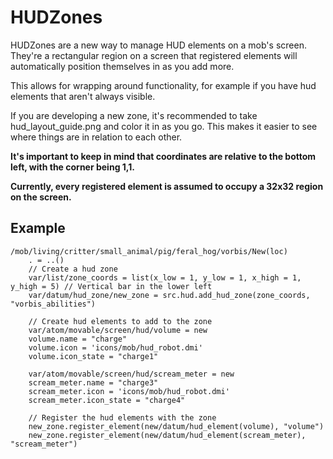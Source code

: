 # HUDZones

HUDZones are a new way to manage HUD elements on a mob's screen.
They're a rectangular region on a screen that registered elements will automatically position themselves in as you add more.

This allows for wrapping around functionality, for example if you have hud elements that aren't always visible.

If you are developing a new zone, it's recommended to take hud_layout_guide.png and color it in as you go.
This makes it easier to see where things are in relation to each other.

**It's important to keep in mind that coordinates are relative to the bottom left, with the corner being 1,1.**

**Currently, every registered element is assumed to occupy a 32x32 region on the screen.**

## Example

```dm
/mob/living/critter/small_animal/pig/feral_hog/vorbis/New(loc)
	. = ..()
	// Create a hud zone
	var/list/zone_coords = list(x_low = 1, y_low = 1, x_high = 1, y_high = 5) // Vertical bar in the lower left
	var/datum/hud_zone/new_zone = src.hud.add_hud_zone(zone_coords, "vorbis_abilities")

	// Create hud elements to add to the zone
	var/atom/movable/screen/hud/volume = new
	volume.name = "charge"
	volume.icon = 'icons/mob/hud_robot.dmi'
	volume.icon_state = "charge1"

	var/atom/movable/screen/hud/scream_meter = new
	scream_meter.name = "charge3"
	scream_meter.icon = 'icons/mob/hud_robot.dmi'
	scream_meter.icon_state = "charge4"

	// Register the hud elements with the zone
	new_zone.register_element(new/datum/hud_element(volume), "volume")
	new_zone.register_element(new/datum/hud_element(scream_meter), "scream_meter")
```
